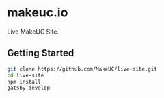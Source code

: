 # makeuc.io

Live MakeUC Site.

## Getting Started

```sh
git clone https://github.com/MakeUC/live-site.git
cd live-site
npm install
gatsby develop
```
